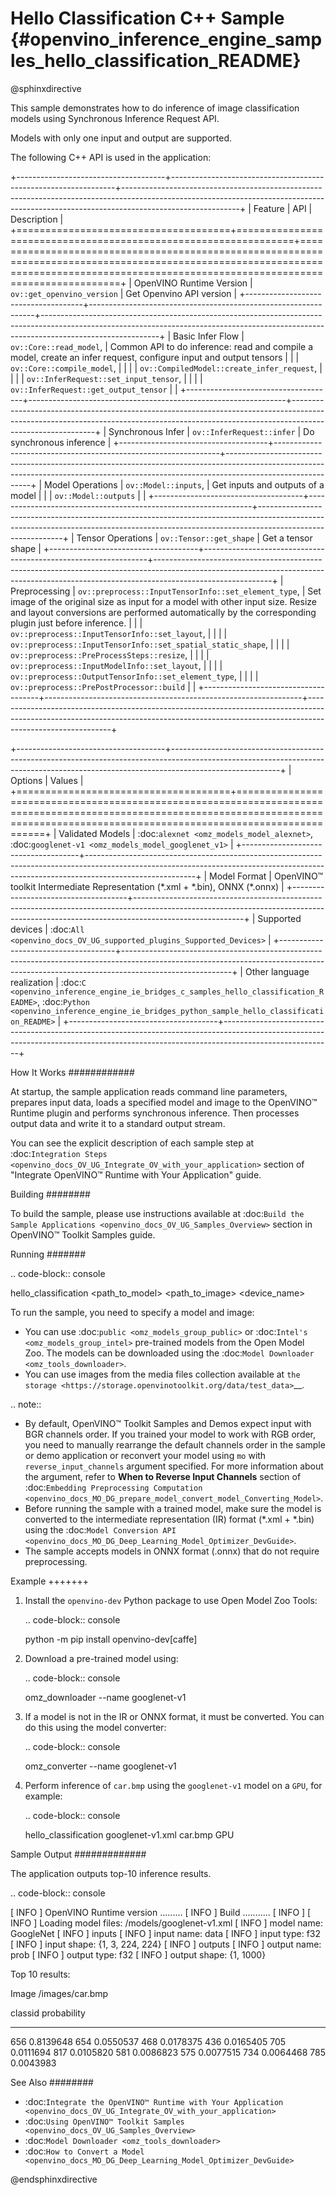 # Hello Classification C++ Sample {#openvino_inference_engine_samples_hello_classification_README}

@sphinxdirective

This sample demonstrates how to do inference of image classification models using Synchronous Inference Request API. 

Models with only one input and output are supported.

The following C++ API is used in the application:

+-------------------------------------+----------------------------------------------------------------+-----------------------------------------------------------------------------------------------------------------------------------------------------------------------------------------+
| Feature                             | API                                                            | Description                                                                                                                                                                             |
+=====================================+================================================================+=========================================================================================================================================================================================+
| OpenVINO Runtime Version            | ``ov::get_openvino_version``                                   | Get Openvino API version                                                                                                                                                                |
+-------------------------------------+----------------------------------------------------------------+-----------------------------------------------------------------------------------------------------------------------------------------------------------------------------------------+
| Basic Infer Flow                    | ``ov::Core::read_model``,                                      | Common API to do inference: read and compile a model, create an infer request, configure input and output tensors                                                                       |
|                                     | ``ov::Core::compile_model``,                                   |                                                                                                                                                                                         |
|                                     | ``ov::CompiledModel::create_infer_request``,                   |                                                                                                                                                                                         |
|                                     | ``ov::InferRequest::set_input_tensor``,                        |                                                                                                                                                                                         |
|                                     | ``ov::InferRequest::get_output_tensor``                        |                                                                                                                                                                                         |
+-------------------------------------+----------------------------------------------------------------+-----------------------------------------------------------------------------------------------------------------------------------------------------------------------------------------+
| Synchronous Infer                   | ``ov::InferRequest::infer``                                    | Do synchronous inference                                                                                                                                                                |
+-------------------------------------+----------------------------------------------------------------+-----------------------------------------------------------------------------------------------------------------------------------------------------------------------------------------+
| Model Operations                    | ``ov::Model::inputs``,                                         | Get inputs and outputs of a model                                                                                                                                                       |
|                                     | ``ov::Model::outputs``                                         |                                                                                                                                                                                         |
+-------------------------------------+----------------------------------------------------------------+-----------------------------------------------------------------------------------------------------------------------------------------------------------------------------------------+
| Tensor Operations                   | ``ov::Tensor::get_shape``                                      | Get a tensor shape                                                                                                                                                                      |
+-------------------------------------+----------------------------------------------------------------+-----------------------------------------------------------------------------------------------------------------------------------------------------------------------------------------+
| Preprocessing                       | ``ov::preprocess::InputTensorInfo::set_element_type``,         | Set image of the original size as input for a model with other input size. Resize and layout conversions are performed automatically by the corresponding plugin just before inference. |
|                                     | ``ov::preprocess::InputTensorInfo::set_layout``,               |                                                                                                                                                                                         |
|                                     | ``ov::preprocess::InputTensorInfo::set_spatial_static_shape``, |                                                                                                                                                                                         |
|                                     | ``ov::preprocess::PreProcessSteps::resize``,                   |                                                                                                                                                                                         |
|                                     | ``ov::preprocess::InputModelInfo::set_layout``,                |                                                                                                                                                                                         |
|                                     | ``ov::preprocess::OutputTensorInfo::set_element_type``,        |                                                                                                                                                                                         |
|                                     | ``ov::preprocess::PrePostProcessor::build``                    |                                                                                                                                                                                         |
+-------------------------------------+----------------------------------------------------------------+-----------------------------------------------------------------------------------------------------------------------------------------------------------------------------------------+

+-------------------------------------+---------------------------------------------------------------------------------------------------------------------------------------------------------------------------------------+
| Options                             | Values                                                                                                                                                                                |
+=====================================+=======================================================================================================================================================================================+
| Validated Models                    | :doc:`alexnet <omz_models_model_alexnet>`, :doc:`googlenet-v1 <omz_models_model_googlenet_v1>`                                                                                        |
+-------------------------------------+---------------------------------------------------------------------------------------------------------------------------------------------------------------------------------------+
| Model Format                        | OpenVINO™ toolkit Intermediate Representation (\*.xml + \*.bin), ONNX (\*.onnx)                                                                                                       |
+-------------------------------------+---------------------------------------------------------------------------------------------------------------------------------------------------------------------------------------+
| Supported devices                   | :doc:`All <openvino_docs_OV_UG_supported_plugins_Supported_Devices>`                                                                                                                  |
+-------------------------------------+---------------------------------------------------------------------------------------------------------------------------------------------------------------------------------------+
| Other language realization          | :doc:`C <openvino_inference_engine_ie_bridges_c_samples_hello_classification_README>`, :doc:`Python <openvino_inference_engine_ie_bridges_python_sample_hello_classification_README>` |
+-------------------------------------+---------------------------------------------------------------------------------------------------------------------------------------------------------------------------------------+

How It Works
############

At startup, the sample application reads command line parameters, prepares input data, loads a specified model and image to the OpenVINO™ Runtime plugin and performs synchronous inference. Then processes output data and write it to a standard output stream.

You can see the explicit description of
each sample step at :doc:`Integration Steps <openvino_docs_OV_UG_Integrate_OV_with_your_application>` section of "Integrate OpenVINO™ Runtime with Your Application" guide.

Building
########

To build the sample, please use instructions available at :doc:`Build the Sample Applications <openvino_docs_OV_UG_Samples_Overview>` section in OpenVINO™ Toolkit Samples guide.

Running
#######

.. code-block:: console
   
   hello_classification <path_to_model> <path_to_image> <device_name>

To run the sample, you need to specify a model and image:

- You can use :doc:`public <omz_models_group_public>` or :doc:`Intel's <omz_models_group_intel>` pre-trained models from the Open Model Zoo. The models can be downloaded using the :doc:`Model Downloader <omz_tools_downloader>`.
- You can use images from the media files collection available at `the storage <https://storage.openvinotoolkit.org/data/test_data>`__.

.. note::
  
   - By default, OpenVINO™ Toolkit Samples and Demos expect input with BGR channels order. If you trained your model to work with RGB order, you need to manually rearrange the default channels order in the sample or demo application or reconvert your model using ``mo`` with ``reverse_input_channels`` argument specified. For more information about the argument, refer to **When to Reverse Input Channels** section of :doc:`Embedding Preprocessing Computation <openvino_docs_MO_DG_prepare_model_convert_model_Converting_Model>`.
   - Before running the sample with a trained model, make sure the model is converted to the intermediate representation (IR) format (\*.xml + \*.bin) using the :doc:`Model Conversion API <openvino_docs_MO_DG_Deep_Learning_Model_Optimizer_DevGuide>`.
   - The sample accepts models in ONNX format (.onnx) that do not require preprocessing.

Example
+++++++

1. Install the ``openvino-dev`` Python package to use Open Model Zoo Tools:
   
   .. code-block:: console
      
      python -m pip install openvino-dev[caffe]

2. Download a pre-trained model using:
   
   .. code-block:: console
      
      omz_downloader --name googlenet-v1

3. If a model is not in the IR or ONNX format, it must be converted. You can do this using the model converter:
   
   .. code-block:: console
      
      omz_converter --name googlenet-v1

4. Perform inference of ``car.bmp`` using the ``googlenet-v1`` model on a ``GPU``, for example:
   
   .. code-block:: console
      
      hello_classification googlenet-v1.xml car.bmp GPU

Sample Output
#############

The application outputs top-10 inference results.

.. code-block:: console
   
   [ INFO ] OpenVINO Runtime version ......... <version>
   [ INFO ] Build ........... <build>
   [ INFO ]
   [ INFO ] Loading model files: /models/googlenet-v1.xml
   [ INFO ] model name: GoogleNet
   [ INFO ]     inputs
   [ INFO ]         input name: data
   [ INFO ]         input type: f32
   [ INFO ]         input shape: {1, 3, 224, 224}
   [ INFO ]     outputs
   [ INFO ]         output name: prob
   [ INFO ]         output type: f32
   [ INFO ]         output shape: {1, 1000}
   
   Top 10 results:
   
   Image /images/car.bmp
   
   classid probability
   ------- -----------
   656     0.8139648
   654     0.0550537
   468     0.0178375
   436     0.0165405
   705     0.0111694
   817     0.0105820
   581     0.0086823
   575     0.0077515
   734     0.0064468
   785     0.0043983

See Also
########

- :doc:`Integrate the OpenVINO™ Runtime with Your Application <openvino_docs_OV_UG_Integrate_OV_with_your_application>`
- :doc:`Using OpenVINO™ Toolkit Samples <openvino_docs_OV_UG_Samples_Overview>`
- :doc:`Model Downloader <omz_tools_downloader>`
- :doc:`How to Convert a Model <openvino_docs_MO_DG_Deep_Learning_Model_Optimizer_DevGuide>`

@endsphinxdirective


